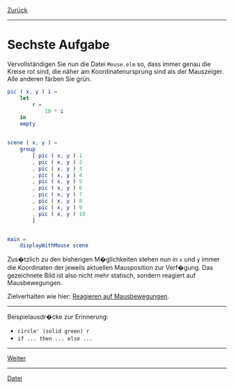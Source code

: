 [Zurück](MousePosition.md)

---

# Sechste Aufgabe

Vervollständigen Sie nun die Datei `Mouse.elm` so, dass immer genau die Kreise rot sind, die näher am Koordinatenursprung sind als der Mauszeiger.
Alle anderen färben Sie grün.

```elm
pic ( x, y ) i =
    let
        r =
            10 * i
    in
    empty


scene ( x, y ) =
    group
        [ pic ( x, y ) 1
        , pic ( x, y ) 2
        , pic ( x, y ) 3
        , pic ( x, y ) 4
        , pic ( x, y ) 5
        , pic ( x, y ) 6
        , pic ( x, y ) 7
        , pic ( x, y ) 8
        , pic ( x, y ) 9
        , pic ( x, y ) 10
        ]


main =
    displayWithMouse scene
```

Zus�tzlich zu den bisherigen M�glichkeiten stehen nun in `x` und `y` immer die Koordinaten der jeweils aktuellen Mausposition zur Verf�gung.
Das gezeichnete Bild ist also nicht mehr statisch, sondern reagiert auf Mausbewegungen.

Zielverhalten wie hier: [Reagieren auf Mausbewegungen](http://jvoigtlaender.github.io/Elm-Kurs/examples/Kreise.html).

---

Beispielausdr�cke zur Erinnerung:

* `circle' (solid green) r`
* `if ... then ... else ...`

---

[Weiter](MousePosition.md)

---

[Datei](https://raw.githubusercontent.com/jan-christiansen/Elm-Kurs/master/src/task06/Mouse.elm)
